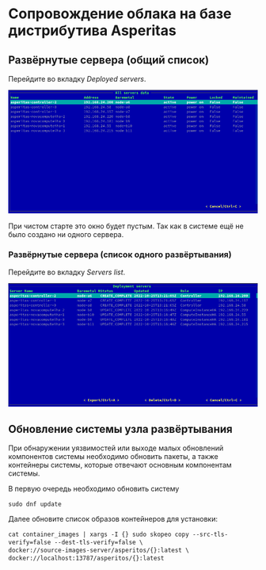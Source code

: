 # Сопровождение облака на базе дистрибутива Asperitas


## Развёрнутые сервера (общий список)

Перейдите во вкладку _Deployed servers_. 

![](../../images/all-servers.png)

При чистом старте это окно будет пустым. Так как в системе ещё не было создано ни одного сервера.


### Развёрнутые сервера (список одного развёртывания)

Перейдите во вкладку _Servers list_. 

![](../../images/stack-servers.png)

## Обновление системы узла развёртывания

При обнаружении уязвимостей или выходе малых обновлений компонентов системы необходимо обновить пакеты, 
а также контейнеры системы, которые отвечают основным компонентам системы. 

В первую очередь необходимо обновить систему 
~~~shell
sudo dnf update 
~~~

Далее обновите список образов контейнеров для установки: 
~~~shell
cat container_images | xargs -I {} sudo skopeo copy --src-tls-verify=false --dest-tls-verify=false \
docker://source-images-server/asperitos/{}:latest \
docker://localhost:13787/asperitos/{}:latest
~~~